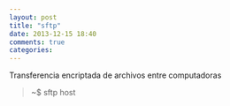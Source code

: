 ```yaml
---
layout: post
title: "sftp"
date: 2013-12-15 18:40
comments: true
categories: 
---
```

Transferencia encriptada de archivos entre computadoras

>~$ sftp host


